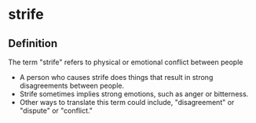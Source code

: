 # strife

## Definition

The term "strife" refers to physical or emotional conflict between people

* A person who causes strife does things that result in strong disagreements between people.
* Strife sometimes implies strong emotions, such as anger or bitterness.
* Other ways to translate this term could include, "disagreement" or "dispute" or "conflict."